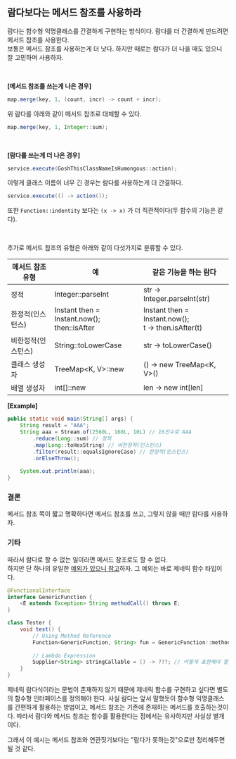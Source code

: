 ## 람다보다는 메서드 참조를 사용하라

람다는 함수형 익명클래스를 간결하게 구현하는 방식이다. 람다를 더 간결하게 만드려면 메서드 참조를 사용한다.  
보통은 메서드 참조를 사용하는게 더 낫다. 하지만 때로는 람다가 더 나을 때도 있으니 잘 고민하며 사용하자.

<br>

**[메서드 참조를 쓰는게 나은 경우]**

```java
map.merge(key, 1, (count, incr) -> count + incr);
```

위 람다를 아래와 같이 메서드 참조로 대체할 수 있다.

```java
map.merge(key, 1, Integer::sum);
```

<br>

**[람다를 쓰는게 더 나은 경우]**

```java
service.execute(GoshThisClassNameIsHumongous::action);
```

이렇게 클래스 이름이 너무 긴 경우는 람다를 사용하는게 더 간결하다.

```java
service.execute(() -> action());
```

또한 `Function::indentity` 보다는 `(x -> x)` 가 더 직관적이다(두 함수의 기능은 같다).

<br>

추가로 메서드 참조의 유형은 아래와 같이 다섯가지로 분류할 수 있다.

| 메서드 참조 유형   | 예                                               | 같은 기능을 하는 람다                                   |
| ------------------ | ------------------------------------------------ | ------------------------------------------------------- |
| 정적               | Integer::parseInt                                | str -> Integer.parseInt(str)                            |
| 한정적(인스턴스)   | Instant then = Instant.now();<br />then::isAfter | Instant then = Instant.now();<br />t -> then.isAfter(t) |
| 비한정적(인스턴스) | String::toLowerCase                              | str -> toLowerCase()                                    |
| 클래스 생성자      | TreeMap<K, V>::new                               | () -> new TreeMap<K, V>()                               |
| 배열 생성자        | int[]::new                                       | len -> new int[len]                                     |

**[Example]**

```java
public static void main(String[] args) {
    String result = "AAA";
    String aaa = Stream.of(2560L, 160L, 10L) // 16진수로 AAA
        .reduce(Long::sum) // 정적
        .map(Long::toHexString) // 비한정적(인스턴스)
        .filter(result::equalsIgnoreCase) // 한정적(인스턴스)
        .orElseThrow();
    
    System.out.println(aaa);
}
```



### 결론

메서드 참조 쪽이 짧고 명확하다면 메서드 참조를 쓰고, 그렇지 않을 때만 람다를 사용하자.



### 기타

따라서 람다로 할 수 없는 일이라면 메서드 참조로도 할 수 없다.  
하지만 단 하나의 유일한 <ins>예외가 있으니 참고</ins>하자. 그 예외는 바로 제네릭 함수 타입이다.

```java
@FunctionalInterface
interface GenericFunction {
    <E extends Exception> String methodCall() throws E;
}

class Tester {
    void test() {
        // Using Method Reference
        Function<GenericFunction, String> fun = GenericFunction::methodCall;
        
        // Lambda Expression
        Supplier<String> stringCallable = () -> ???; // 어떻게 표현해야 할 지 모르겠다
    }
}

```

제네릭 람다식이라는 문법이 존재하지 않기 때문에 제네릭 함수를 구현하고 싶다면 별도의 함수형 인터페이스를 정의해야 한다. 사실 람다는 앞서 말했듯이 함수형 익명클래스를 간편하게 활용하는 방법이고, 메서드 참조는 기존에 존재하는 메서드를 호출하는것이다. 따라서 람다와 메서드 참조는 함수를 활용한다는 점에서는 유사하지만 사실상 별개이다.

그래서 이 예시는 메서드 참조와 연관짓기보다는 "람다가 못하는것"으로만 정리해두면 될 것 같다.
